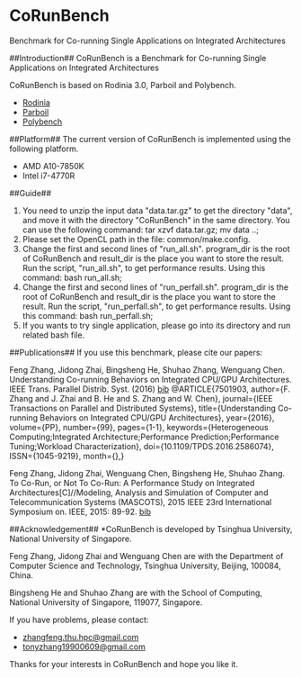 # CoRunBench
Benchmark for Co-running Single Applications on Integrated Architectures

##Introduction##
CoRunBench is a Benchmark for Co-running Single Applications on Integrated Architectures

CoRunBench is based on Rodinia 3.0, Parboil and Polybench.
*  [Rodinia](http://www.cs.virginia.edu/~skadron/wiki/rodinia/index.php/Rodinia:Accelerating_Compute-Intensive_Applications_with_Accelerators)
*  [Parboil](http://impact.crhc.illinois.edu/parboil/parboil.aspx)
*  [Polybench](http://web.cse.ohio-state.edu/~pouchet/software/polybench/GPU/)

##Platform##
The current version of CoRunBench is implemented using the following platform.
* AMD A10-7850K
* Intel i7-4770R

##Guide##
1. You need to unzip the input data "data.tar.gz" to get the directory "data", and move it with the directory "CoRunBench" in the same directory.
You can use the following command:
tar xzvf data.tar.gz;
mv data ..;
2. Please set the OpenCL path in the file: common/make.config.
3. Change the first and second lines of "run_all.sh".
program_dir is the root of CoRunBench and result_dir is the place you want to store the result.
Run the script, "run_all.sh", to get performance results.
Using this command:
bash run_all.sh;
4. Change the first and second lines of "run_perfall.sh".
program_dir is the root of CoRunBench and result_dir is the place you want to store the result. Run the script, "run_perfall.sh", to get performance results.
Using this command:
bash run_perfall.sh;
5. If you wants to try single application, please go into its directory and run related bash file.

##Publications##
If you use this benchmark, please cite our papers:

Feng Zhang, Jidong Zhai, Bingsheng He, Shuhao Zhang, Wenguang Chen. Understanding Co-running Behaviors on Integrated CPU/GPU Architectures. IEEE Trans. Parallel Distrib. Syst. (2016)
[bib](http://ieeexplore.ieee.org/xpl/articleDetails.jsp?arnumber=7501903)
  @ARTICLE{7501903, 
  author={F. Zhang and J. Zhai and B. He and S. Zhang and W. Chen}, 
  journal={IEEE Transactions on Parallel and Distributed Systems}, 
  title={Understanding Co-running Behaviors on Integrated CPU/GPU Architectures}, 
year={2016}, 
volume={PP}, 
number={99}, 
pages={1-1}, 
keywords={Heterogeneous Computing;Integrated Architecture;Performance Prediction;Performance Tuning;Workload Characterization}, 
doi={10.1109/TPDS.2016.2586074}, 
ISSN={1045-9219}, 
month={},}

Feng Zhang, Jidong Zhai, Wenguang Chen, Bingsheng He, Shuhao Zhang. To Co-Run, or Not To Co-Run: A Performance Study on Integrated Architectures[C]//Modeling, Analysis and Simulation of Computer and Telecommunication Systems (MASCOTS), 2015 IEEE 23rd International Symposium on. IEEE, 2015: 89-92. [bib](https://scholar.google.com/scholar?hl=zh-CN&q=To+Co-Run%2C+or+Not+To+Co-Run%3A+A+Performance+Study+on+Integrated+Architectures&btnG=&lr=#)


##Acknowledgement##
*CoRunBench is developed by Tsinghua University, National University of Singapore.

Feng Zhang, Jidong Zhai and Wenguang Chen are with the Department of Computer Science and Technology, Tsinghua University, Beijing, 100084, China.

Bingsheng He and Shuhao Zhang are with the School of Computing, National University of Singapore, 119077, Singapore.


If you have problems, please contact:
* zhangfeng.thu.hpc@gmail.com
* tonyzhang19900609@gmail.com

Thanks for your interests in CoRunBench and hope you like it.

